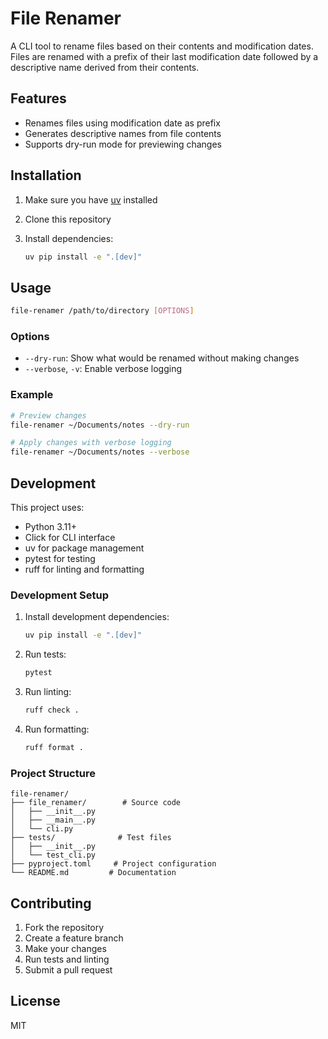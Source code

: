 # File Renamer

A CLI tool to rename files based on their contents and modification dates. Files are renamed with a prefix of their last modification date followed by a descriptive name derived from their contents.

## Features

- Renames files using modification date as prefix
- Generates descriptive names from file contents
- Supports dry-run mode for previewing changes

## Installation

1. Make sure you have [uv](https://github.com/astral-sh/uv) installed
2. Clone this repository
3. Install dependencies:

   ```bash
   uv pip install -e ".[dev]"
   ```

## Usage

```bash
file-renamer /path/to/directory [OPTIONS]
```

### Options

- `--dry-run`: Show what would be renamed without making changes
- `--verbose`, `-v`: Enable verbose logging

### Example

```bash
# Preview changes
file-renamer ~/Documents/notes --dry-run

# Apply changes with verbose logging
file-renamer ~/Documents/notes --verbose
```

## Development

This project uses:

- Python 3.11+
- Click for CLI interface
- uv for package management
- pytest for testing
- ruff for linting and formatting

### Development Setup

1. Install development dependencies:

   ```bash
   uv pip install -e ".[dev]"
   ```

2. Run tests:

   ```bash
   pytest
   ```

3. Run linting:

   ```bash
   ruff check .
   ```

4. Run formatting:

   ```bash
   ruff format .
   ```

### Project Structure

```plaintext
file-renamer/
├── file_renamer/        # Source code
│   ├── __init__.py
│   ├── __main__.py
│   └── cli.py
├── tests/              # Test files
│   ├── __init__.py
│   └── test_cli.py
├── pyproject.toml     # Project configuration
└── README.md         # Documentation
```

## Contributing

1. Fork the repository
2. Create a feature branch
3. Make your changes
4. Run tests and linting
5. Submit a pull request

## License

MIT
